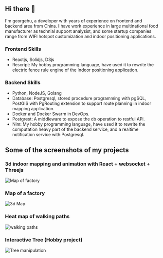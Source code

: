 ## Hi there 👋

I'm georgehu, a developer with years of experience on frontend and backend area from China. I have work experience in large multinational food manufacturer as technial support analysist, and some startup companies range from WIFI hotspot customization and indoor positioning applications. 

### Frontend Skills

* Reactjs, Solidjs, D3js
* Rescript: My hobby programming language, have used it to rewrite the electric fence rule engine of the Indoor positioning application.

### Backend Skills

* Python, NodeJS, Golang
* Database: Postgresql, stored procedure programming with pgSQL, PostGIS with PgRouting extension to support route planning in indoor mapping application.
* Docker and Docker Swarm in DevOps.
* Postgrest: A middleware to expose the db operation to restful API.
* Nim: My hobby programming language, have used it to rewrite the computation heavy part of the backend service, and a realtime notification service with Postgresql. 

## Some of the screenshots of my projects

### 3d indoor mapping and animation with React + websocket + Threejs

![Map of factory](https://github.com/user-attachments/assets/b316204a-ab9c-4c6b-a42f-36e05122a8dd)

### Map of a factory

![3d Map](https://github.com/user-attachments/assets/eaa40f14-140f-4567-8265-186d15d06993)

### Heat map of walking paths

![walking paths](https://github.com/user-attachments/assets/59f6c231-132b-4f8f-be7c-8dcdb6c4f1a4)

### Interactive Tree  (Hobby project)

![Tree manipulation](https://github.com/user-attachments/assets/34018d2e-7e44-4c45-9ead-9fe75e884eaf)

